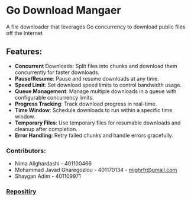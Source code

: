 # Go Download Mangaer 
A file downloader that leverages Go concurrency to download public files off the Internet

## Features:
+ **Concurrent** Downloads: Split files into chunks and download them concurrently for faster downloads.
+ **Pause/Resume**: Pause and resume downloads at any time.
+ **Speed Limit**: Set download speed limits to control bandwidth usage.
+ **Queue Management**: Manage multiple downloads in a queue with configurable concurrency limits.
+ **Progress Tracking**: Track download progress in real-time.
+ **Time Window**: Schedule downloads to run within a specific time window.
+ **Temporary Files**: Use temporary files for resumable downloads and cleanup after completion.
+ **Error Handling**: Retry failed chunks and handle errors gracefully.

### Contributors:
+ Nima Alighardashi - 401100466
+ Mohammad Javad Gharegozlou - 401170134 - mjghrfr@gmail.com 
+ Shaygan Adim - 401109971

### [Repositiry](https://github.com/mjghr/tech-download-manager)
